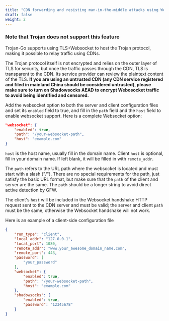 ```yaml
---
title: "CDN forwarding and resisting man-in-the-middle attacks using Websocket"
draft: false
weight: 2
---
```


### Note that Trojan does not support this feature

Trojan-Go supports using TLS+Websocket to host the Trojan protocol, making it possible to relay traffic using CDNs.

The Trojan protocol itself is not encrypted and relies on the outer layer of TLS for security, but once the traffic passes through the CDN, TLS is transparent to the CDN. Its service provider can review the plaintext content of the TLS. **If you are using an untrusted CDN (any CDN service registered and filed in mainland China should be considered untrusted), please make sure to turn on Shadowsocks AEAD to encrypt Webosocket traffic to avoid being identified and censored.**

Add the websocket option to both the server and client configuration files and set its ```enabled``` field to true, and fill in the ```path``` field and the ```host``` field to enable websocket support. Here is a complete Websocket option:

```json
"websocket": {
    "enabled": true,
    "path": "/your-websocket-path",
    "host": "example.com"
}
```

```host``` is the host name, usually fill in the domain name. Client ```host``` is optional, fill in your domain name. If left blank, it will be filled in with ```remote_addr```.

The ```path``` refers to the URL path where the websocket is located and must start with a slash ("/"). There are no special requirements for the path, just satisfy the basic URL format, but make sure that the ```path``` of the client and server are the same. The ```path``` should be a longer string to avoid direct active detection by GFW.

The client's ```host``` will be included in the Websocket handshake HTTP request sent to the CDN server and must be valid; the server and client ```path``` must be the same, otherwise the Websocket handshake will not work.

Here is an example of a client-side configuration file

```json
{
    "run_type": "client",
    "local_addr": "127.0.0.1",
    "local_port": 1080,
    "remote_addr": "www.your_awesome_domain_name.com",
    "remote_port": 443,
    "password": [
        "your_password"
    ],
    "websocket": {
        "enabled": true,
        "path": "/your-websocket-path",
        "host": "example.com"
    },
    "shadowsocks": {
        "enabled": true,
        "password": "12345678"
    }
}
```
